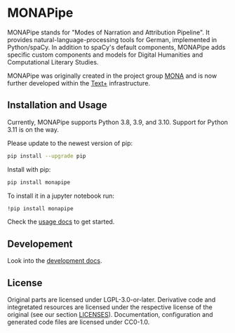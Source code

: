 <!--readme-about-start-->
# MONAPipe

MONAPipe stands for "Modes of Narration and Attribution Pipeline". It provides natural-language-processing tools for German, implemented in Python/spaCy. In addition to spaCy's default components, MONAPipe adds specific custom components and models for Digital Humanities and Computational Literary Studies.

MONAPipe was originally created in the project group [MONA](https://www.uni-goettingen.de/de/mona/626918.html) and is now further developed within the [Text+](https://text-plus.org/) infrastructure.
<!--readme-about-end-->


## Installation and Usage

<!--readme-installation-start-->
Currently, MONAPipe supports Python 3.8, 3.9, and 3.10. Support for Python 3.11 is on the way.

Please update to the newest version of pip:

```sh
pip install --upgrade pip
```

Install with pip:

```sh
pip install monapipe
```

To install it in a jupyter notebook run:

```sh
!pip install monapipe
```
<!--readme-installation-end-->

Check the [usage docs](https://textplus.pages.gwdg.de/collections/mona-pipe/getting_started/getting_started/) to get started.


## Developement

Look into the [development docs](https://textplus.pages.gwdg.de/collections/mona-pipe/development/development/).


## License

Original parts are licensed under LGPL-3.0-or-later. Derivative code and integretated resources are licensed under the respective license of the original (see our section [LICENSES](https://gitlab.gwdg.de/textplus/collections/mona-pipe/-/tree/develop/LICENSES)). Documentation, configuration and generated code files are licensed under CC0-1.0.